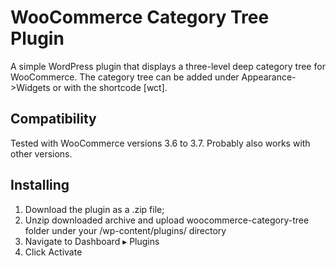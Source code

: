 # WooCommerce Category Tree Plugin

A simple WordPress plugin that displays a three-level deep category tree for WooCommerce. The category tree can be added under Appearance->Widgets or with the shortcode [wct].

## Compatibility

Tested with WooCommerce versions 3.6 to 3.7. Probably also works with other versions.

## Installing

1. Download the plugin as a .zip file;
2. Unzip downloaded archive and upload woocommerce-category-tree folder under your /wp-content/plugins/ directory
3. Navigate to Dashboard ▸ Plugins
4. Click Activate
